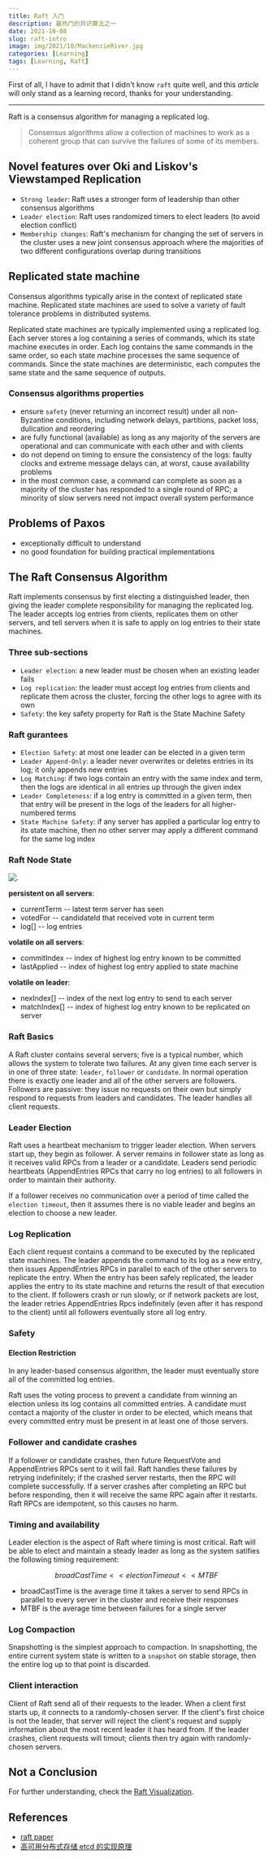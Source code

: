```yaml
---
title: Raft 入门
description: 最热门的共识算法之一
date: 2021-10-08
slug: raft-intro
image: img/2021/10/MackenzieRiver.jpg
categories: [Learning]
tags: [Learning, Raft]
---
```


First of all, I have to admit that I didn't know `raft` quite well, and this _article_ will only stand as a learning record, thanks for your understanding.

---

Raft is a consensus algorithm for managing a replicated log.

> Consensus algorithms allow a collection of machines to work as a coherent group that can survive the failures of some of its members.

## Novel features over Oki and Liskov's Viewstamped Replication

- `Strong leader`: Raft uses a stronger form of leadership than other consensus algorithms
- `Leader election`: Raft uses randomized timers to elect leaders (to avoid election conflict)
- `Membership changes`: Raft's mechanism for changing the set of servers in the cluster uses a new joint consensus approach where the majorities of two different configurations overlap during transitions

## Replicated state machine

Consensus algorithms typically arise in the context of replicated state machine. Replicated state machines are used to solve a variety of fault tolerance problems in distributed systems.

Replicated state machines are typically implemented using a replicated log. Each server stores a log containing a series of commands, which its state machine executes in order. Each log contains the same commands in the same order, so each state machine processes the same sequence of commands. Since the state machines are deterministic, each computes the same state and the same sequence of outputs.

### Consensus algorithms properties

- ensure `safety` (never returning an incorrect result) under all non-Byzantine conditions, including network delays, partitions, packet loss, dulication and reordering
- are fully functional (available) as long as any majority of the servers are operational and can communicate with each other and with clients
- do not depend on timing to ensure the consistency of the logs: faulty clocks and extreme message delays can, at worst, cause availability problems
- in the most common case, a command can complete as soon as a majority of the cluster has responded to a single round of RPC; a minority of slow servers need not impact overall system performance

## Problems of Paxos

- exceptionally difficult to understand
- no good foundation for building practical implementations

## The Raft Consensus Algorithm

Raft implements consensus by first electing a distinguished leader, then giving the leader complete responsibility for managing the replicated log. The leader accepts log entries from clients, replicates them on other servers, and tell servers when it is safe to apply on log entries to their state machines.

### Three sub-sections

- `Leader election`: a new leader must be chosen when an existing leader fails
- `Log replication`: the leader must accept log entries from clients and replicate them across the cluster, forcing the other logs to agree with its own
- `Safety`: the key safety property for Raft is the State Machine Safety

### Raft gurantees

- `Election Safety`: at most one leader can be elected in a given term
- `Leader Append-Only`: a leader never overwrites or deletes entries in its log; it only appends new entries
- `Log Matching`: if two logs contain an entry with the same index and term, then the logs are identical in all entries up through the given index
- `Leader Completeness`: if a log entry is committed in a given term, then that entry will be present in the logs of the leaders for all higher-numbered terms
- `State Machine Safety`: if any server has applied a particular log entry to its state machine, then no other server may apply a different command for the same log index

### Raft Node State

![.](img/2021/10/raft-state.png)

**persistent on all servers**:

- currentTerm -- latest term server has seen
- votedFor -- candidateId that received vote in current term
- log[] -- log entries

**volatile on all servers**:

- commitIndex -- index of highest log entry known to be committed
- lastApplied -- index of highest log entry applied to state machine

**volatile on leader**:

- nexIndex[] -- index of the next log entry to send to each server
- matchIndex[] -- index of highest log entry known to be replicated on server

### Raft Basics

A Raft cluster contains several servers; five is a typical number, which allows the system to tolerate two failures. At any given time each server is in one of three state: `leader`, `follower` or `candidate`. In normal operation there is exactly one leader and all of the other servers are followers. Followers are passive: they issue no requests on their own but simply respond to requests from leaders and candidates. The leader handles all client requests.

### Leader Election

Raft uses a heartbeat mechanism to trigger leader election. When servers start up, they begin as follower. A server remains in follower state as long as it receives valid RPCs from a leader or a candidate. Leaders send periodic heartbeats (AppendEntries RPCs that carry no log entries) to all followers in order to maintain their authority.

If a follower receives no communication over a period of time called the `election timeout`, then it assumes there is no viable leader and begins an election to choose a new leader.

### Log Replication

Each client request contains a command to be executed by the replicated state machines. The leader appends the command to its log as a new entry, then issues AppendEntries RPCs in parallel to each of the other servers to replicate the entry. When the entry has been safely replicated, the leader applies the entry to its state machine and returns the result of that execution to the client. If followers crash or run slowly, or if network packets are lost, the leader retries AppendEntries Rpcs indefinitely (even after it has respond to the client) until all followers eventually store all log entry.

### Safety

#### Election Restriction

In any leader-based consensus algorithm, the leader must eventually store all of the committed log entries.

Raft uses the voting process to prevent a candidate from winning an election unless its log contains all committed entries. A candidate must contact a majority of the cluster in order to be elected, which means that every committed entry must be present in at least one of those servers.

### Follower and candidate crashes

If a follower or candidate crashes, then future RequestVote and AppendEntries RPCs sent to it will fail. Raft handles these failures by retrying indefinitely; if the crashed server restarts, then the RPC will complete successfully. If a server crashes after completing an RPC but before responding, then it will receive the same RPC again after it restarts. Raft RPCs are idempotent, so this causes no harm.

### Timing and availability

Leader election is the aspect of Raft where timing is most critical. Raft will be able to elect and maintain a steady leader as long as the system satifies the following timing requirement:

$$broadCastTime << electionTimeout << MTBF$$

- broadCastTime is the average time it takes a server to send RPCs in parallel to every server in the cluster and receive their responses
- MTBF is the average time between failures for a single server

### Log Compaction

Snapshotting is the simplest approach to compaction. In snapshotting, the entire current system state is written to a `snapshot` on stable storage, then the entire log up to that point is discarded.

### Client interaction

Client of Raft send all of their requests to the leader. When a client first starts up, it connects to a randomly-chosen server. If the client's first choice is not the leader, that server will reject the client's request and supply information about the most recent leader it has heard from. If the leader crashes, client requests will timout; clients then try again with randomly-chosen servers.

## Not a Conclusion

For further understanding, check the [Raft Visualization](https://raft.github.io/).

## References

- [raft paper](https://raft.github.io/raft.pdf)
- [高可用分布式存储 etcd 的实现原理](https://draveness.me/etcd-introduction/)
